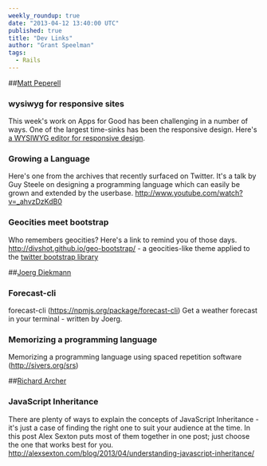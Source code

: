 ```yaml
---
weekly_roundup: true
date: "2013-04-12 13:40:00 UTC"
published: true
title: "Dev Links"
author: "Grant Speelman"
tags:
  - Rails
---
```


##[Matt Peperell](/people/matt-peperell)
### wysiwyg for responsive sites
This week's work on Apps for Good has been challenging in a number of ways.  One of the largest time-sinks has been the responsive design.  Here's [a WYSIWYG editor for responsive design](http://webflow.com/).

### Growing a Language
Here's one from the archives that recently surfaced on Twitter. It's a talk by Guy Steele on designing a programming language which can easily be grown and extended by the userbase.
http://www.youtube.com/watch?v=_ahvzDzKdB0

### Geocities meet bootstrap
Who remembers geocities?  Here's a link to remind you of those days.
http://divshot.github.io/geo-bootstrap/ - a geocities-like theme applied to the [twitter bootstrap library](http://twitter.github.io/bootstrap/)

##[Joerg Diekmann](/people/joerg-diekmann)
### Forecast-cli
forecast-cli (https://npmjs.org/package/forecast-cli)
Get a weather forecast in your terminal - written by Joerg.
### Memorizing a programming language
Memorizing a programming language using spaced repetition software (http://sivers.org/srs)

##[Richard Archer](/people#richard-archer)
### JavaScript Inheritance
There are plenty of ways to explain the concepts of JavaScript Inheritance - it's just a case of finding the right one to suit your audience at the time. In this post Alex Sexton puts most of them together in one post; just choose the one that works best for you.
http://alexsexton.com/blog/2013/04/understanding-javascript-inheritance/

